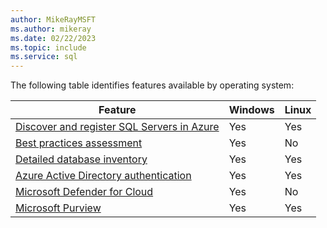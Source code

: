 ```yaml
---
author: MikeRayMSFT
ms.author: mikeray
ms.date: 02/22/2023
ms.topic: include
ms.service: sql
---
```


The following table identifies features available by operating system:

|Feature  |Windows|Linux|
|---------|---------|---------|
|[Discover and register SQL Servers in Azure](../prerequisites.md) |Yes |Yes |
|[Best practices assessment](../assess.md) |Yes |No |
|[Detailed database inventory](../view-databases.md#inventory-databases) |Yes |Yes |
|[Azure Active Directory authentication](../../../relational-databases/security/authentication-access/azure-ad-authentication-sql-server-overview.md) |Yes |Yes |
|[Microsoft Defender for Cloud](/azure/defender-for-cloud/defender-for-sql-usage)|Yes |No |
|[Microsoft Purview](/azure/purview/tutorial-register-scan-on-premises-sql-server)|Yes |Yes |
